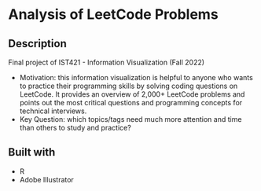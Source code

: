 # Analysis of LeetCode Problems

## Description

Final project of IST421 - Information Visualization (Fall 2022)

- Motivation: this information visualization is helpful to anyone who wants to practice their programming skills by solving coding questions on LeetCode. It provides an overview of 2,000+ LeetCode problems and points out the most critical questions and programming concepts for technical interviews.
- Key Question: which topics/tags need much more attention and time than others to study and practice?

## Built with

- R
- Adobe Illustrator

